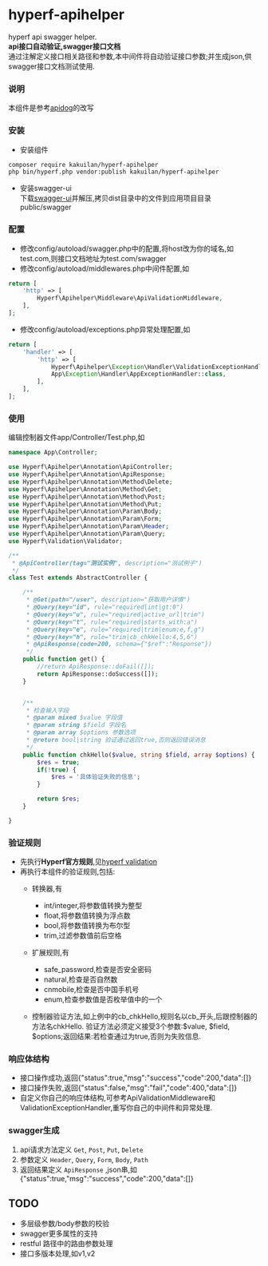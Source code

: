 # hyperf-apihelper
hyperf api swagger helper.   
**api接口自动验证,swagger接口文档**   
通过注解定义接口相关路径和参数,本中间件将自动验证接口参数;并生成json,供swagger接口文档测试使用.


### 说明
本组件是参考[apidog](https://github.com/daodao97/apidog)的改写


### 安装
- 安装组件
```sh
composer require kakuilan/hyperf-apihelper
php bin/hyperf.php vendor:publish kakuilan/hyperf-apihelper
```

- 安装swagger-ui  
下载[swagger-ui](https://github.com/swagger-api/swagger-ui)并解压,拷贝dist目录中的文件到应用项目目录public/swagger


### 配置
- 修改config/autoload/swagger.php中的配置,将host改为你的域名,如test.com,则接口文档地址为test.com/swagger
- 修改config/autoload/middlewares.php中间件配置,如
```php
return [
    'http' => [
        Hyperf\Apihelper\Middleware\ApiValidationMiddleware,
    ],
];
```
- 修改config/autoload/exceptions.php异常处理配置,如
```php
return [
    'handler' => [
        'http' => [
            Hyperf\Apihelper\Exception\Handler\ValidationExceptionHandler::class,
            App\Exception\Handler\AppExceptionHandler::class,
        ],
    ],
];
```


### 使用
编辑控制器文件app/Controller/Test.php,如
```php
namespace App\Controller;

use Hyperf\Apihelper\Annotation\ApiController;
use Hyperf\Apihelper\Annotation\ApiResponse;
use Hyperf\Apihelper\Annotation\Method\Delete;
use Hyperf\Apihelper\Annotation\Method\Get;
use Hyperf\Apihelper\Annotation\Method\Post;
use Hyperf\Apihelper\Annotation\Method\Put;
use Hyperf\Apihelper\Annotation\Param\Body;
use Hyperf\Apihelper\Annotation\Param\Form;
use Hyperf\Apihelper\Annotation\Param\Header;
use Hyperf\Apihelper\Annotation\Param\Query;
use Hyperf\Validation\Validator;

/**
 * @ApiController(tag="测试实例", description="测试例子")
 */
class Test extends AbstractController {

    /**
     * @Get(path="/user", description="获取用户详情")
     * @Query(key="id", rule="required|int|gt:0")
     * @Query(key="u", rule="required|active_url|trim")
     * @Query(key="t", rule="required|starts_with:a")
     * @Query(key="e", rule="required|trim|enum:e,f,g")
     * @Query(key="h", rule="trim|cb_chkHello:4,5,6")
     * @ApiResponse(code=200, schema={"$ref":"Response"})
     */
    public function get() {
        //return ApiResponse::doFail([]);
        return ApiResponse::doSuccess([]);
    }


    /**
     * 检查输入字段
     * @param mixed $value 字段值
     * @param string $field 字段名
     * @param array $options 参数选项
     * @return bool|string 验证通过返回true,否则返回错误消息
     */
    public function chkHello($value, string $field, array $options) {
        $res = true;
        if(!true) {
            $res = '具体验证失败的信息';
        }

        return $res;
    }

}
```


### 验证规则
- 先执行**Hyperf官方规则**,见[hyperf validation](https://hyperf.wiki/#/zh-cn/validation)
- 再执行本组件的验证规则,包括:  
  - 转换器,有
    - int/integer,将参数值转换为整型
    - float,将参数值转换为浮点数
    - bool,将参数值转换为布尔型
    - trim,过滤参数值前后空格
    
  - 扩展规则,有
    - safe_password,检查是否安全密码
    - natural,检查是否自然数
    - cnmobile,检查是否中国手机号
    - enum,检查参数值是否枚举值中的一个
    
  - 控制器验证方法,如上例中的cb_chkHello,规则名以cb_开头,后跟控制器的方法名chkHello.
  验证方法必须定义接受3个参数:$value, $field, $options;返回结果:若检查通过为true,否则为失败信息.
  

### 响应体结构
- 接口操作成功,返回{"status":true,"msg":"success","code":200,"data":[]}
- 接口操作失败,返回{"status":false,"msg":"fail","code":400,"data":[]}
- 自定义你自己的响应体结构,可参考ApiValidationMiddleware和ValidationExceptionHandler,重写你自己的中间件和异常处理.


### swagger生成

1.  api请求方法定义 `Get`, `Post`, `Put`, `Delete`
2.  参数定义 `Header`, `Query`, `Form`, `Body`, `Path`
3.  返回结果定义 `ApiResponse` ,json串,如{"status":true,"msg":"success","code":200,"data":[]}


## TODO
- 多层级参数/body参数的校验
- swagger更多属性的支持
- restful 路径中的路由参数处理
- 接口多版本处理,如v1,v2

